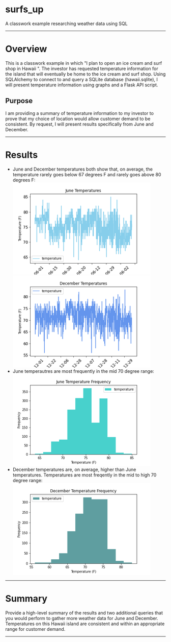 # surfs_up
A classwork example researching weather data using SQL

---

# Overview
This is a classwork example in which "I plan to open an ice cream and surf shop in Hawaii ". The investor has requested temperature information for the island that will eventually be home to the ice cream and surf shop. Using SQLAlchemy to connect to and query a SQLite database (hawaii.sqlite), I will present temperature information using graphs and a Flask API script. 

## Purpose
I am providing a summary of temperature information to my investor to prove that my choice of location would allow customer demand to be consistent. By request, I will present results specifically from June and December. 

---

# Results
* June and December temperatures both show that, on average, the temperature rarely goes below 67 degrees F and rarely goes above 80 degrees F:</br>
![Jun_temp_screenshot](/jun_temp_graph.png)
![Dec_temp_screenshot](/dec_temp_graph.png)
* June temperautres are most frequently in the mid 70 degree range:</br>
![Jun_temp_freq_screenshot](/jun_temp_freq_graph.png)
* December temperatures are, on average, higher than June temperatures. Temperatures are most freqently in the mid to high 70 degree range:</br> 
![December_temp_screenshot](/dec_temp_freq_graph.png)

---

# Summary 
Provide a high-level summary of the results and two additional queries that you would perform to gather more weather data for June and December.
Temperatures on this Hawaii island are consistent and within an appropriate range for customer demand. 

---
